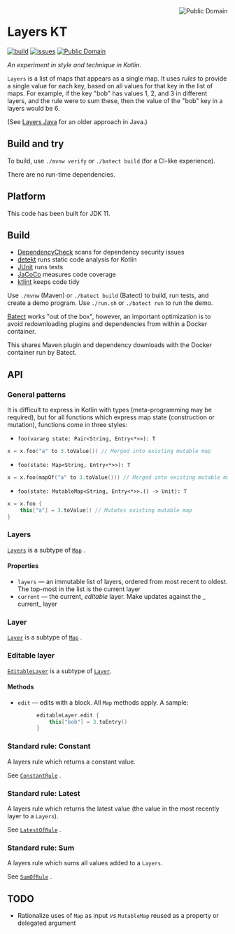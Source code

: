 <a href="LICENSE.md">
<img src="https://unlicense.org/pd-icon.png" alt="Public Domain" align="right"/>
</a>

# Layers KT

[![build](https://github.com/binkley/layers-kt/workflows/build/badge.svg)](https://github.com/binkley/layers-kt/actions)
[![issues](https://img.shields.io/github/issues/binkley/layers-kt.svg)](https://github.com/binkley/layers-kt/issues/)
[![Public Domain](https://img.shields.io/badge/license-Public%20Domain-blue.svg)](http://unlicense.org/)

_An experiment in style and technique in Kotlin_.

`Layers` is a list of maps that appears as a single map. It uses _rules_
to provide a single value for each key, based on all values for that key in
the list of maps. For example, if the key "bob" has values 1, 2, and 3 in
different layers, and the rule were to sum these, then the value of the
"bob" key in a layers would be 6.

(See [Layers Java](https://github.com/binkley/layers-java) for an older
approach in Java.)

## Build and try

To build, use `./mvnw verify` or `./batect build` (for a CI-like experience).

There are no run-time dependencies.

## Platform

This code has been built for JDK 11.

## Build

* [DependencyCheck](https://github.com/jeremylong/DependencyCheck) scans for
  dependency security issues
* [detekt](https://github.com/arturbosch/detekt) runs static code analysis for
  Kotlin
* [JUnit](https://github.com/junit-team/junit5) runs tests
* [JaCoCo](https://github.com/jacoco/jacoco) measures code coverage
* [ktlint](https://github.com/pinterest/ktlint) keeps code tidy

Use `./mvnw` (Maven) or `./batect build` (Batect) to build, run tests, and
create a demo program. Use `./run.sh` or `./batect run` to run the demo.

[Batect](https://batect.dev/) works "out of the box", however, an important
optimization is to avoid redownloading plugins and dependencies from within a
Docker container.

This shares Maven plugin and dependency downloads with the Docker container
run by Batect.

## API

### General patterns

It is difficult to express in Kotlin with types (meta-programming may be 
required), but for all functions which express map state (construction or 
mutation), functions come in three styles:

- `foo(vararg state: Pair<String, Entry<*>>): T`
```kotlin
x = x.foo("a" to 3.toValue()) // Merged into existing mutable map
```
- `foo(state: Map<String, Entry<*>>): T`
```kotlin
x = x.foo(mapOf("a" to 3.toValue())) // Merged into existing mutable map
```
- `foo(state: MutableMap<String, Entry<*>>.() -> Unit): T`
```kotlin
x = x.foo {
    this["a"] = 3.toValue() // Mutates existing mutable map
}
```

### Layers

[`Layers`](./layers-kt-lib/src/main/kotlin/hm/binkley/layers/Layers.kt) is a
subtype of
[`Map`](https://kotlinlang.org/api/latest/jvm/stdlib/kotlin.collections/-map/)
.

#### Properties

- `layers` &mdash; an immutable list of layers, ordered from most recent to
  oldest. The top-most in the list is the current layer
- `current` &mdash; the current, _editable_ layer. Make updates against the _
  current_ layer

### Layer

[`Layer`](./layers-kt-lib/src/main/kotlin/hm/binkley/layers/Layer.kt) is a
subtype of
[`Map`](https://kotlinlang.org/api/latest/jvm/stdlib/kotlin.collections/-map/)
.

### Editable layer

[`EditableLayer`](./layers-kt-lib/src/main/kotlin/hm/binkley/layers/EditableLayer.kt)
is a subtype of
[`Layer`](./layers-kt-lib/src/main/kotlin/hm/binkley/layers/Layer.kt).

#### Methods

- `edit` &mdash; edits with a block. All `Map` methods apply. A sample:
  ```kotlin
        editableLayer.edit {
            this["bob"] = 3.toEntry()
        }

  ```

### Standard rule: Constant

A layers rule which returns a constant value.

See
[`ConstantRule`](./layers-kt-lib/src/main/kotlin/hm/binkley/layers/rules/ConstantRule.kt)
.

### Standard rule: Latest

A layers rule which returns the latest value (the value in the most recently
layer to a `Layers`).

See
[`LatestOfRule`](./layers-kt-lib/src/main/kotlin/hm/binkley/layers/rules/LatestOfRule.kt)
.

### Standard rule: Sum

A layers rule which sums all values added to a `Layers`.

See
[`SumOfRule`](./layers-kt-lib/src/main/kotlin/hm/binkley/layers/rules/SumOfRule.kt)
.

## TODO

* Rationalize uses of `Map` as input _vs_ `MutableMap` reused as a 
  property or delegated argument
